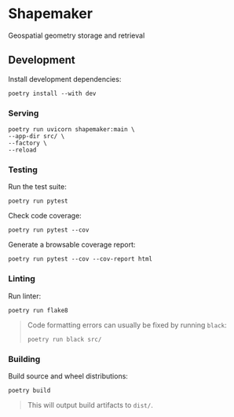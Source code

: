 # Shapemaker

Geospatial geometry storage and retrieval

## Development

Install development dependencies:

```shell
poetry install --with dev
```

### Serving

```shell
poetry run uvicorn shapemaker:main \
--app-dir src/ \
--factory \
--reload
```

### Testing

Run the test suite:

```shell
poetry run pytest
```

Check code coverage:

```shell
poetry run pytest --cov
```

Generate a browsable coverage report:

```shell
poetry run pytest --cov --cov-report html
```

### Linting

Run linter:

```shell
poetry run flake8
```

> Code formatting errors can usually be fixed by running `black`:
>
> ```shell
> poetry run black src/
> ```

### Building

Build source and wheel distributions:

```shell
poetry build
```

> This will output build artifacts to `dist/`.
